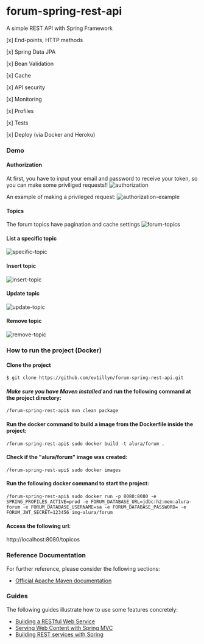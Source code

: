 # forum-spring-rest-api
A simple REST API with Spring Framework

[x] End-points, HTTP methods

[x] Spring Data JPA

[x] Bean Validation

[x] Cache

[x] API security

[x] Monitoring

[x] Profiles

[x] Tests

[x] Deploy (via Docker and Heroku)


### Demo

#### Authorization

At first, you have to input your email and password to receive your token, so you can make some priviliged requests!!
![authorization](https://i.snipboard.io/JRuHfs.jpg)

An example of making a privileged request:
![authorization-example](https://i.snipboard.io/z2SXnc.jpg)

#### Topics

The forum topics have pagination and cache settings
![forum-topics](https://i.snipboard.io/qhEXCu.jpg)

#### List a specific topic

![specific-topic](https://i.snipboard.io/g2APzJ.jpg)

#### Insert topic

![insert-topic](https://i.snipboard.io/izwTFM.jpg)

#### Update topic

![update-topic](https://i.snipboard.io/RVjXk4.jpg)

#### Remove topic

![remove-topic](https://i.snipboard.io/nuOAY2.jpg)

### How to run the project (Docker)


#### Clone the project

```console
$ git clone https://github.com/ev1illyn/forum-spring-rest-api.git
```

#### *Make sure you have Maven installed* and run the following command at the project directory:

```console
/forum-spring-rest-api$ mvn clean package
```

#### Run the docker command to build a image from the Dockerfile inside the project:

```console
/forum-spring-rest-api$ sudo docker build -t alura/forum .
```

#### Check if the "alura/forum" image was created:

```console
/forum-spring-rest-api$ sudo docker images
```

#### Run the following docker command to start the project:

```console
/forum-spring-rest-api$ sudo docker run -p 8080:8080 -e SPRING_PROFILES_ACTIVE=prod -e FORUM_DATABASE_URL=jdbc:h2:mem:alura-forum -e FORUM_DATABASE_USERNAME=sa -e FORUM_DATABASE_PASSWORD= -e FORUM_JWT_SECRET=123456 img-alura/forum
```

#### Access the following url:

http://localhost:8080/topicos


### Reference Documentation
For further reference, please consider the following sections:

* [Official Apache Maven documentation](https://maven.apache.org/guides/index.html)

### Guides
The following guides illustrate how to use some features concretely:

* [Building a RESTful Web Service](https://spring.io/guides/gs/rest-service/)
* [Serving Web Content with Spring MVC](https://spring.io/guides/gs/serving-web-content/)
* [Building REST services with Spring](https://spring.io/guides/tutorials/bookmarks/)

